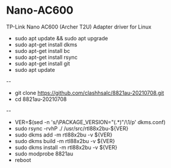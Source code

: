 # Nano-AC600
 TP-Link Nano AC600 (Archer T2U)​ Adapter driver for Linux


- sudo apt update && sudo apt upgrade
- sudo apt-get install dkms
- sudo apt-get install bc
- sudo apt-get install rsync
- sudo apt-get install git
- sudo apt update
   
--
 
- git clone https://github.com/clashhsalc/8821au-20210708.git
- cd 8821au-20210708

-- 
  
- VER=$(sed -n 's/\PACKAGE_VERSION="\(.*\)"/\1/p' dkms.conf)
- sudo rsync -rvhP ./ /usr/src/rtl88x2bu-${VER}
- sudo dkms add -m rtl88x2bu -v ${VER}
- sudo dkms build -m rtl88x2bu -v ${VER}
- sudo dkms install -m rtl88x2bu -v ${VER}
- sudo modprobe 8821au
- reboot
